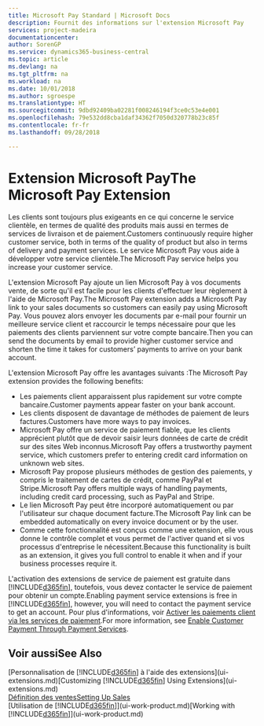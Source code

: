 ```yaml
---
title: Microsoft Pay Standard | Microsoft Docs
description: Fournit des informations sur l'extension Microsoft Pay
services: project-madeira
documentationcenter: 
author: SorenGP
ms.service: dynamics365-business-central
ms.topic: article
ms.devlang: na
ms.tgt_pltfrm: na
ms.workload: na
ms.date: 10/01/2018
ms.author: sgroespe
ms.translationtype: HT
ms.sourcegitcommit: 9dbd92409ba02281f008246194f3ce0c53e4e001
ms.openlocfilehash: 79e532dd8cba1daf34362f7050d320778b23c85f
ms.contentlocale: fr-fr
ms.lasthandoff: 09/28/2018

---
```

# <a name="the-microsoft-pay-extension"></a><span data-ttu-id="b3d28-103">Extension Microsoft Pay</span><span class="sxs-lookup"><span data-stu-id="b3d28-103">The Microsoft Pay Extension</span></span>
<span data-ttu-id="b3d28-104">Les clients sont toujours plus exigeants en ce qui concerne le service clientèle, en termes de qualité des produits mais aussi en termes de services de livraison et de paiement.</span><span class="sxs-lookup"><span data-stu-id="b3d28-104">Customers continuously require higher customer service, both in terms of the quality of product but also in terms of delivery and payment services.</span></span> <span data-ttu-id="b3d28-105">Le service Microsoft Pay vous aide à développer votre service clientèle.</span><span class="sxs-lookup"><span data-stu-id="b3d28-105">The Microsoft Pay service helps you increase your customer service.</span></span>

<span data-ttu-id="b3d28-106">L'extension Microsoft Pay ajoute un lien Microsoft Pay à vos documents vente, de sorte qu'il est facile pour les clients d'effectuer leur règlement à l'aide de Microsoft Pay.</span><span class="sxs-lookup"><span data-stu-id="b3d28-106">The Microsoft Pay extension adds a Microsoft Pay link to your sales documents so customers can easily pay using Microsoft Pay.</span></span> <span data-ttu-id="b3d28-107">Vous pouvez alors envoyer les documents par e-mail pour fournir un meilleure service client et raccourcir le temps nécessaire pour que les paiements des clients parviennent sur votre compte bancaire.</span><span class="sxs-lookup"><span data-stu-id="b3d28-107">Then you can send the documents by email to provide higher customer service and shorten the time it takes for customers’ payments to arrive on your bank account.</span></span>

<span data-ttu-id="b3d28-108">L'extension Microsoft Pay offre les avantages suivants :</span><span class="sxs-lookup"><span data-stu-id="b3d28-108">The Microsoft Pay extension provides the following benefits:</span></span>
- <span data-ttu-id="b3d28-109">Les paiements client apparaissent plus rapidement sur votre compte bancaire.</span><span class="sxs-lookup"><span data-stu-id="b3d28-109">Customer payments appear faster on your bank account.</span></span>
- <span data-ttu-id="b3d28-110">Les clients disposent de davantage de méthodes de paiement de leurs factures.</span><span class="sxs-lookup"><span data-stu-id="b3d28-110">Customers have more ways to pay invoices.</span></span>
- <span data-ttu-id="b3d28-111">Microsoft Pay offre un service de paiement fiable, que les clients apprécient plutôt que de devoir saisir leurs données de carte de crédit sur des sites Web inconnus.</span><span class="sxs-lookup"><span data-stu-id="b3d28-111">Microsoft Pay offers a trustworthy payment service, which customers prefer to entering credit card information on unknown web sites.</span></span>
- <span data-ttu-id="b3d28-112">Microsoft Pay propose plusieurs méthodes de gestion des paiements, y compris le traitement de cartes de crédit, comme PayPal et Stripe.</span><span class="sxs-lookup"><span data-stu-id="b3d28-112">Microsoft Pay offers multiple ways of handling payments, including credit card processing, such as PayPal and Stripe.</span></span>
- <span data-ttu-id="b3d28-113">Le lien Microsoft Pay peut être incorporé automatiquement ou par l'utilisateur sur chaque document facture.</span><span class="sxs-lookup"><span data-stu-id="b3d28-113">The Microsoft Pay link can be embedded automatically on every invoice document or by the user.</span></span>
- <span data-ttu-id="b3d28-114">Comme cette fonctionnalité est conçus comme une extension, elle vous donne le contrôle complet et vous permet de l'activer quand et si vos processus d'entreprise le nécessitent.</span><span class="sxs-lookup"><span data-stu-id="b3d28-114">Because this functionality is built as an extension, it gives you full control to enable it when and if your business processes require it.</span></span>

<span data-ttu-id="b3d28-115">L'activation des extensions de service de paiement est gratuite dans [!INCLUDE[d365fin](includes/d365fin_md.md)], toutefois, vous devez contacter le service de paiement pour obtenir un compte.</span><span class="sxs-lookup"><span data-stu-id="b3d28-115">Enabling payment service extensions is free in [!INCLUDE[d365fin](includes/d365fin_md.md)], however, you will need to contact the payment service to get an account.</span></span> <span data-ttu-id="b3d28-116">Pour plus d'informations, voir [Activer les paiements client via les services de paiement](sales-how-enable-payment-service-extensions.md).</span><span class="sxs-lookup"><span data-stu-id="b3d28-116">For more information, see [Enable Customer Payment Through Payment Services](sales-how-enable-payment-service-extensions.md).</span></span>

## <a name="see-also"></a><span data-ttu-id="b3d28-117">Voir aussi</span><span class="sxs-lookup"><span data-stu-id="b3d28-117">See Also</span></span>
<span data-ttu-id="b3d28-118">[Personnalisation de [!INCLUDE[d365fin](includes/d365fin_md.md)] à l'aide des extensions](ui-extensions.md)</span><span class="sxs-lookup"><span data-stu-id="b3d28-118">[Customizing [!INCLUDE[d365fin](includes/d365fin_md.md)] Using Extensions](ui-extensions.md)</span></span>  
[<span data-ttu-id="b3d28-119">Définition des ventes</span><span class="sxs-lookup"><span data-stu-id="b3d28-119">Setting Up Sales</span></span>](sales-setup-sales.md)  
<span data-ttu-id="b3d28-120">[Utilisation de [!INCLUDE[d365fin](includes/d365fin_md.md)]](ui-work-product.md)</span><span class="sxs-lookup"><span data-stu-id="b3d28-120">[Working with [!INCLUDE[d365fin](includes/d365fin_md.md)]](ui-work-product.md)</span></span>

